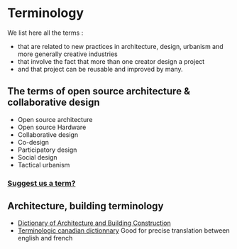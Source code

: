 # Terminology

We list here all the terms :

* that are related to new practices in architecture, design, urbanism and more generally creative industries
* that involve the fact that more than one creator design a project
* and that project can be reusable and improved by many.

## The terms of open source architecture & collaborative design

* Open source architecture 
* Open source Hardware
* Collaborative design 
* Co-design 
* Participatory design
* Social design
* Tactical urbanism

### [Suggest us a term?]()

## Architecture, building terminology

* [Dictionary of Architecture and Building Construction](https://books.google.fr/books?id=krlTS0XWkLwC&dq=raised+floor+construction+dictionary&q=raised+floor#v=snippet&q=raised%20floor&f=false)
* [Terminologic canadian dictionnary](http://www.granddictionnaire.com/Resultat.aspx) Good for precise translation between english and french

